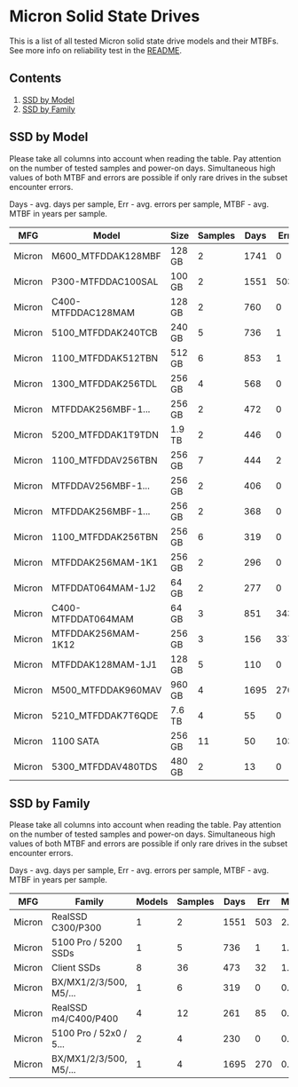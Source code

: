 Micron Solid State Drives
=========================

This is a list of all tested Micron solid state drive models and their MTBFs. See
more info on reliability test in the [README](https://github.com/bsdhw/SMART).

Contents
--------

1. [ SSD by Model  ](#ssd-by-model)
2. [ SSD by Family ](#ssd-by-family)

SSD by Model
------------

Please take all columns into account when reading the table. Pay attention on the
number of tested samples and power-on days. Simultaneous high values of both MTBF
and errors are possible if only rare drives in the subset encounter errors.

Days - avg. days per sample,
Err  - avg. errors per sample,
MTBF - avg. MTBF in years per sample.

| MFG       | Model              | Size   | Samples | Days  | Err   | MTBF |
|-----------|--------------------|--------|---------|-------|-------|------|
| Micron    | M600_MTFDDAK128MBF | 128 GB | 2       | 1741  | 0     | 4.77   |
| Micron    | P300-MTFDDAC100SAL | 100 GB | 2       | 1551  | 503   | 2.30   |
| Micron    | C400-MTFDDAC128MAM | 128 GB | 2       | 760   | 0     | 2.08   |
| Micron    | 5100_MTFDDAK240TCB | 240 GB | 5       | 736   | 1     | 1.81   |
| Micron    | 1100_MTFDDAK512TBN | 512 GB | 6       | 853   | 1     | 1.80   |
| Micron    | 1300_MTFDDAK256TDL | 256 GB | 4       | 568   | 0     | 1.56   |
| Micron    | MTFDDAK256MBF-1... | 256 GB | 2       | 472   | 0     | 1.29   |
| Micron    | 5200_MTFDDAK1T9TDN | 1.9 TB | 2       | 446   | 0     | 1.22   |
| Micron    | 1100_MTFDDAV256TBN | 256 GB | 7       | 444   | 2     | 1.16   |
| Micron    | MTFDDAV256MBF-1... | 256 GB | 2       | 406   | 0     | 1.11   |
| Micron    | MTFDDAK256MBF-1... | 256 GB | 2       | 368   | 0     | 1.01   |
| Micron    | 1100_MTFDDAK256TBN | 256 GB | 6       | 319   | 0     | 0.88   |
| Micron    | MTFDDAK256MAM-1K1  | 256 GB | 2       | 296   | 0     | 0.81   |
| Micron    | MTFDDAT064MAM-1J2  | 64 GB  | 2       | 277   | 0     | 0.76   |
| Micron    | C400-MTFDDAT064MAM | 64 GB  | 3       | 851   | 343   | 0.44   |
| Micron    | MTFDDAK256MAM-1K12 | 256 GB | 3       | 156   | 337   | 0.38   |
| Micron    | MTFDDAK128MAM-1J1  | 128 GB | 5       | 110   | 0     | 0.30   |
| Micron    | M500_MTFDDAK960MAV | 960 GB | 4       | 1695  | 270   | 0.19   |
| Micron    | 5210_MTFDDAK7T6QDE | 7.6 TB | 4       | 55    | 0     | 0.15   |
| Micron    | 1100 SATA          | 256 GB | 11      | 50    | 103   | 0.11   |
| Micron    | 5300_MTFDDAV480TDS | 480 GB | 2       | 13    | 0     | 0.04   |

SSD by Family
-------------

Please take all columns into account when reading the table. Pay attention on the
number of tested samples and power-on days. Simultaneous high values of both MTBF
and errors are possible if only rare drives in the subset encounter errors.

Days - avg. days per sample,
Err  - avg. errors per sample,
MTBF - avg. MTBF in years per sample.

| MFG       | Family                 | Models | Samples | Days  | Err   | MTBF |
|-----------|------------------------|--------|---------|-------|-------|------|
| Micron    | RealSSD C300/P300      | 1      | 2       | 1551  | 503   | 2.30   |
| Micron    | 5100 Pro / 5200 SSDs   | 1      | 5       | 736   | 1     | 1.81   |
| Micron    | Client SSDs            | 8      | 36      | 473   | 32    | 1.19   |
| Micron    | BX/MX1/2/3/500, M5/... | 1      | 6       | 319   | 0     | 0.88   |
| Micron    | RealSSD m4/C400/P400   | 4      | 12      | 261   | 85    | 0.70   |
| Micron    | 5100 Pro / 52x0 / 5... | 2      | 4       | 230   | 0     | 0.63   |
| Micron    | BX/MX1/2/3/500, M5/... | 1      | 4       | 1695  | 270   | 0.19   |
